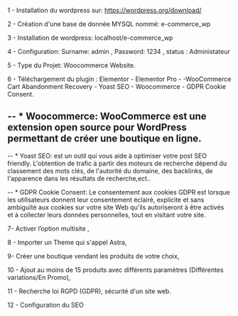1 - Installation du wordpress sur: https://wordpress.org/download/

2 - Création d'une base de donnée MYSQL nommé: e-commerce_wp

3 - Installation de wordpress: localhost/e-commerce_wp

4 - Configuration: Surname: admin , Password: 1234 , status : Administateur

5 - Type du Projet: Woocommerce Website.

6 - Téléchargement du plugin  : Elementor - Elementor Pro  -  -WooCommerce Cart Abandonment Recovery - Yoast SEO - Woocommerce -  GDPR Cookie Consent.


-- * Woocommerce: WooCommerce est une extension open source pour WordPress permettant de créer une boutique en ligne.
--

-- * Yoast SEO: est un outil qui vous aide à optimiser votre post SEO friendly.  L'obtention de trafic à partir des moteurs de recherche dépend du classement des mots clés, de l'autorité du domaine, des backlinks, de l'apparence dans les résultats de recherche,ect..

-- * GDPR Cookie Consent: Le consentement aux cookies GDPR est lorsque les utilisateurs donnent leur consentement éclairé, explicite et sans ambiguïté aux cookies sur votre site Web qu'ils autoriseront à être activés et à collecter leurs données personnelles, tout en visitant votre site.

7- Activer l’option multisite ,

8 - Importer un Theme qui s'appel Astra, 

9- Créer une boutique vendant les produits de votre choix,

10 - Ajout au  moins de 15 produits avec différents paramètres (Différentes variations/En Promo),

11 - Recherche  loi RGPD (GDPR), sécurité d'un site web.

12 - Configuration du SEO

